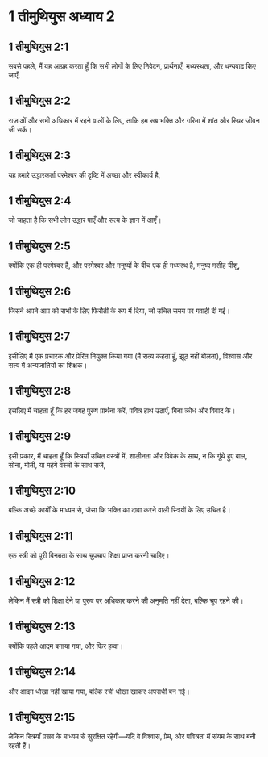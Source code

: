 # 1 तीमुथियुस अध्याय 2

## 1 तीमुथियुस 2:1

सबसे पहले, मैं यह आग्रह करता हूँ कि सभी लोगों के लिए निवेदन, प्रार्थनाएँ, मध्यस्थता, और धन्यवाद किए जाएँ,

## 1 तीमुथियुस 2:2

राजाओं और सभी अधिकार में रहने वालों के लिए, ताकि हम सब भक्ति और गरिमा में शांत और स्थिर जीवन जी सकें।

## 1 तीमुथियुस 2:3

यह हमारे उद्धारकर्ता परमेश्वर की दृष्टि में अच्छा और स्वीकार्य है,

## 1 तीमुथियुस 2:4

जो चाहता है कि सभी लोग उद्धार पाएँ और सत्य के ज्ञान में आएँ।

## 1 तीमुथियुस 2:5

क्योंकि एक ही परमेश्वर है, और परमेश्वर और मनुष्यों के बीच एक ही मध्यस्थ है, मनुष्य मसीह यीशु,

## 1 तीमुथियुस 2:6

जिसने अपने आप को सभी के लिए फिरौती के रूप में दिया, जो उचित समय पर गवाही दी गई।

## 1 तीमुथियुस 2:7

इसीलिए मैं एक प्रचारक और प्रेरित नियुक्त किया गया (मैं सत्य कहता हूँ, झूठ नहीं बोलता), विश्वास और सत्य में अन्यजातियों का शिक्षक।

## 1 तीमुथियुस 2:8

इसलिए मैं चाहता हूँ कि हर जगह पुरुष प्रार्थना करें, पवित्र हाथ उठाएँ, बिना क्रोध और विवाद के।

## 1 तीमुथियुस 2:9

इसी प्रकार, मैं चाहता हूँ कि स्त्रियाँ उचित वस्त्रों में, शालीनता और विवेक के साथ, न कि गूंथे हुए बाल, सोना, मोती, या महंगे वस्त्रों के साथ सजें,

## 1 तीमुथियुस 2:10

बल्कि अच्छे कार्यों के माध्यम से, जैसा कि भक्ति का दावा करने वाली स्त्रियों के लिए उचित है।

## 1 तीमुथियुस 2:11

एक स्त्री को पूरी विनम्रता के साथ चुपचाप शिक्षा प्राप्त करनी चाहिए।

## 1 तीमुथियुस 2:12

लेकिन मैं स्त्री को शिक्षा देने या पुरुष पर अधिकार करने की अनुमति नहीं देता, बल्कि चुप रहने की।

## 1 तीमुथियुस 2:13

क्योंकि पहले आदम बनाया गया, और फिर हव्वा।

## 1 तीमुथियुस 2:14

और आदम धोखा नहीं खाया गया, बल्कि स्त्री धोखा खाकर अपराधी बन गई।

## 1 तीमुथियुस 2:15

लेकिन स्त्रियाँ प्रसव के माध्यम से सुरक्षित रहेंगी—यदि वे विश्वास, प्रेम, और पवित्रता में संयम के साथ बनी रहती हैं।
